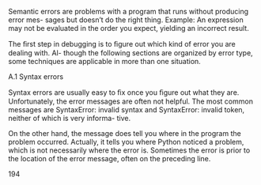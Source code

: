 Semantic errors are problems with a program that runs without producing error mes- sages but doesn’t do the right thing. Example: An expression may not be evaluated in the order you expect, yielding an incorrect result.

The ﬁrst step in debugging is to ﬁgure out which kind of error you are dealing with. Al- though the following sections are organized by error type, some techniques are applicable in more than one situation.

A.1 Syntax errors

Syntax errors are usually easy to ﬁx once you ﬁgure out what they are. Unfortunately, the error messages are often not helpful. The most common messages are SyntaxError: invalid syntax and SyntaxError: invalid token, neither of which is very informa- tive.

On the other hand, the message does tell you where in the program the problem occurred. Actually, it tells you where Python noticed a problem, which is not necessarily where the error is. Sometimes the error is prior to the location of the error message, often on the preceding line.

194